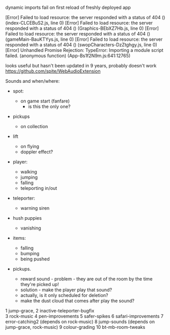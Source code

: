 dynamic imports fail on first reload of freshly deployed app

[Error] Failed to load resource: the server responded with a status of 404 () (index-CLCEBuS2.js, line 0)
[Error] Failed to load resource: the server responded with a status of 404 () (Graphics-BEbXZ7Hb.js, line 0)
[Error] Failed to load resource: the server responded with a status of 404 () (gameMain-BauKTYys.js, line 0)
[Error] Failed to load resource: the server responded with a status of 404 () (swopCharacters-DzZtghgy.js, line 0)
[Error] Unhandled Promise Rejection: TypeError: Importing a module script failed.
	(anonymous function) (App-Bs1f2N9m.js:641:12765)


looks useful but hasn't been updated in 9 years, probably doesn't work
https://github.com/spite/WebAudioExtension


Sounds and when/where:

* spot:
	- on game start (fanfare)
		- is this the only one?

* pickups
	- on collection

* lift
	- on flying
	- doppler effect?	

* player:
	- walking
	- jumping 
	- falling
	- teleporting in/out

* teleporter:
	- warning siren

* hush puppies
	- vanishing

* items:
	- falling	
	- bumping
	- being pushed

* pickups.
	- reward sound - problem - they are out of the room by the time they're picked up!	
	- solution - make the player play that sound?
	- actually, is it only scheduled for deletion?
	- make the dust cloud that comes after play the sound?


1 jump-grace,
2 inactive-teleporter-bugfix	
3 rock-music
4 pen-improvements
5 safer-spikes
6 safari-improvements
7 error-catching2 (depends on rock-music)
8 jump-sounds (depends on jump-grace, rock-music)
9 colour-grading
10 bt-mb-room-tweaks
